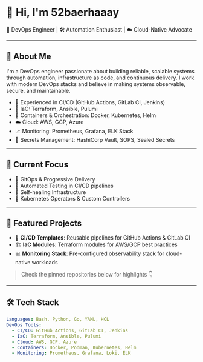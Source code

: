 # 👋 Hi, I'm 52baerhaaay

🚀 DevOps Engineer | 🛠️ Automation Enthusiast | ☁️ Cloud-Native Advocate

---

## 🔧 About Me

I'm a DevOps engineer passionate about building reliable, scalable systems through automation, infrastructure as code, and continuous delivery. I work with modern DevOps stacks and believe in making systems observable, secure, and maintainable.

- 💼 Experienced in CI/CD (GitHub Actions, GitLab CI, Jenkins)
- 🧰 IaC: Terraform, Ansible, Pulumi
- 🐳 Containers & Orchestration: Docker, Kubernetes, Helm
- ☁️ Cloud: AWS, GCP, Azure
- 📈 Monitoring: Prometheus, Grafana, ELK Stack
- 🔐 Secrets Management: HashiCorp Vault, SOPS, Sealed Secrets

---

## 📌 Current Focus

- 🔁 GitOps & Progressive Delivery
- 🧪 Automated Testing in CI/CD pipelines
- 🔄 Self-healing Infrastructure
- 🧩 Kubernetes Operators & Custom Controllers

---

## 📂 Featured Projects

- 🔄 **CI/CD Templates**: Reusable pipelines for GitHub Actions & GitLab CI
- 🏗️ **IaC Modules**: Terraform modules for AWS/GCP best practices
- 📊 **Monitoring Stack**: Pre-configured observability stack for cloud-native workloads

> Check the pinned repositories below for highlights 👇

---

## 🛠️ Tech Stack

```yaml
Languages: Bash, Python, Go, YAML, HCL
DevOps Tools:
  - CI/CD: GitHub Actions, GitLab CI, Jenkins
  - IaC: Terraform, Ansible, Pulumi
  - Cloud: AWS, GCP, Azure
  - Containers: Docker, Podman, Kubernetes, Helm
  - Monitoring: Prometheus, Grafana, Loki, ELK
